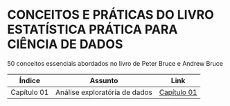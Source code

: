 # CONCEITOS E PRÁTICAS DO LIVRO ESTATÍSTICA PRÁTICA PARA CIÊNCIA DE DADOS

50 conceitos essenciais abordados no livro de Peter Bruce e Andrew Bruce

| Índice | Assunto | Link |
| :-: | :-: | :-: |
| Capítulo 01 | Análise exploratória de dados | [Capítulo 01](capitulo01/)|
